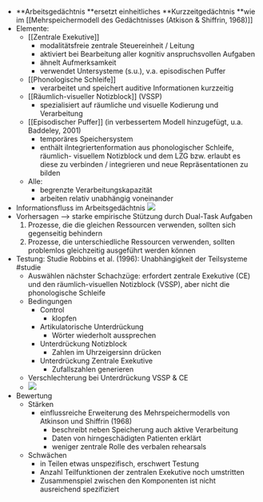 - **Arbeitsgedächtnis **ersetzt einheitliches **Kurzzeitgedächtnis **wie im [[Mehrspeichermodell des Gedächtnisses (Atkison & Shiffrin, 1968)]] 
- Elemente:
    - [[Zentrale Exekutive]]
        - modalitätsfreie zentrale Steuereinheit / Leitung
        - aktiviert bei Bearbeitung aller kognitiv anspruchsvollen Aufgaben 
        - ähnelt Aufmerksamkeit
        - verwendet Untersysteme (s.u.), v.a. episodischen Puffer
    - [[Phonologische Schleife]]
        - verarbeitet und speichert auditive Informationen kurzzeitig
    - [[Räumlich-visueller Notizblock]] (VSSP)
        - spezialisiert auf räumliche und visuelle Kodierung und Verarbeitung
    - [[Episodischer Puffer]] (in verbessertem Modell hinzugefügt, u.a. Baddeley, 2001) 
        - temporäres Speichersystem
        - enthält iIntegriertenformation aus phonologischer Schleife, räumlich- visuellem Notizblock und dem LZG bzw. erlaubt es diese zu verbinden / integrieren und neue Repräsentationen zu bilden
    - Alle: 
        - begrenzte Verarbeitungskapazität 
        - arbeiten relativ unabhängig voneinander 
- Informationsfluss im Arbeitsgedächtnis ![](https://firebasestorage.googleapis.com/v0/b/firescript-577a2.appspot.com/o/imgs%2Fapp%2Fssoenksen%2F7fOVNkQQyd.png?alt=media&token=ce240035-57ed-4a63-8dfc-cd2e43fc3fe6)
- Vorhersagen --> starke empirische Stützung durch Dual-Task Aufgaben
    1. Prozesse, die die gleichen Ressourcen verwenden, sollten sich gegenseitig behindern 
    2. Prozesse, die unterschiedliche Ressourcen verwenden, sollten problemlos gleichzeitig ausgeführt werden können
- Testung: Studie Robbins et al. (1996): Unabhängigkeit der Teilsysteme #studie
    - Auswählen nächster Schachzüge: erfordert zentrale Exekutive (CE) und den räumlich-visuellen Notizblock (VSSP), aber nicht die phonologische Schleife
    - Bedingungen
        - Control 
            - klopfen
        - Artikulatorische Unterdrückung 
            - Wörter wiederholt aussprechen
        - Unterdrückung Notizblock 
            - Zahlen im Uhrzeigersinn drücken
        - Unterdrückung Zentrale Exekutive 
            - Zufallszahlen generieren
    - Verschlechterung bei Unterdrückung VSSP & CE
    - ![](https://firebasestorage.googleapis.com/v0/b/firescript-577a2.appspot.com/o/imgs%2Fapp%2Fssoenksen%2FgbmhoTEzXp.png?alt=media&token=f3397c0a-aa2e-4dc2-b849-f174582d6b98)
- Bewertung
    - Stärken
        - einflussreiche Erweiterung des Mehrspeichermodells von Atkinson und Shiffrin (1968)
            - beschreibt neben Speicherung auch aktive Verarbeitung 
            - Daten von hirngeschädigten Patienten erklärt
            - weniger zentrale Rolle des verbalen rehearsals
    - Schwächen
        - in Teilen etwas unspezifisch, erschwert Testung
        - Anzahl Teilfunktionen der zentralen Exekutive noch umstritten 
        - Zusammenspiel zwischen den Komponenten ist nicht ausreichend spezifiziert
